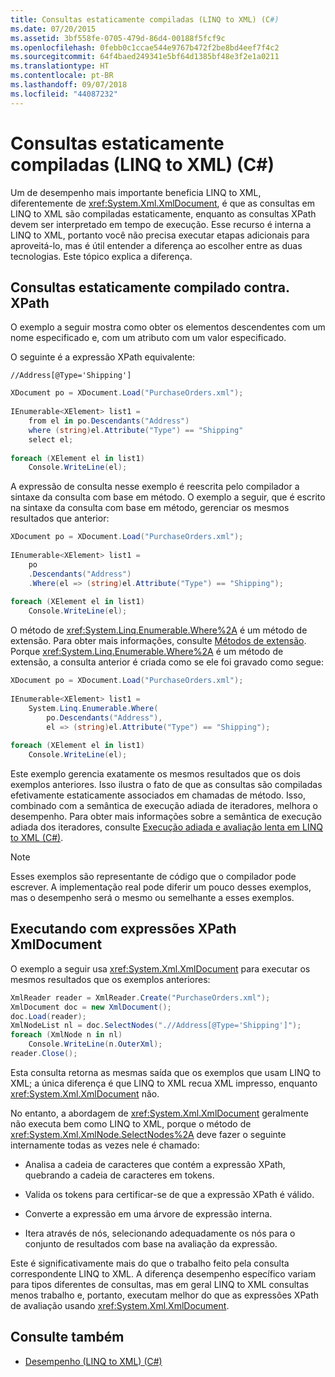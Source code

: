 ```yaml
---
title: Consultas estaticamente compiladas (LINQ to XML) (C#)
ms.date: 07/20/2015
ms.assetid: 3bf558fe-0705-479d-86d4-00188f5fcf9c
ms.openlocfilehash: 0febb0c1ccae544e9767b472f2be8bd4eef7f4c2
ms.sourcegitcommit: 64f4baed249341e5bf64d1385bf48e3f2e1a0211
ms.translationtype: HT
ms.contentlocale: pt-BR
ms.lasthandoff: 09/07/2018
ms.locfileid: "44087232"
---
```

# <a name="statically-compiled-queries-linq-to-xml-c"></a>Consultas estaticamente compiladas (LINQ to XML) (C#)
Um de desempenho mais importante beneficia LINQ to XML, diferentemente de <xref:System.Xml.XmlDocument>, é que as consultas em LINQ to XML são compiladas estaticamente, enquanto as consultas XPath devem ser interpretado em tempo de execução. Esse recurso é interna a LINQ to XML, portanto você não precisa executar etapas adicionais para aproveitá-lo, mas é útil entender a diferença ao escolher entre as duas tecnologias. Este tópico explica a diferença.  
  
## <a name="statically-compiled-queries-vs-xpath"></a>Consultas estaticamente compilado contra. XPath  
 O exemplo a seguir mostra como obter os elementos descendentes com um nome especificado e, com um atributo com um valor especificado.  
  
 O seguinte é a expressão XPath equivalente:  
  
```  
//Address[@Type='Shipping']  
```  
  
```csharp  
XDocument po = XDocument.Load("PurchaseOrders.xml");  
  
IEnumerable<XElement> list1 =  
    from el in po.Descendants("Address")  
    where (string)el.Attribute("Type") == "Shipping"  
    select el;  
  
foreach (XElement el in list1)  
    Console.WriteLine(el);  
```  
  
 A expressão de consulta nesse exemplo é reescrita pelo compilador a sintaxe da consulta com base em método. O exemplo a seguir, que é escrito na sintaxe da consulta com base em método, gerenciar os mesmos resultados que anterior:  
  
```csharp  
XDocument po = XDocument.Load("PurchaseOrders.xml");  
  
IEnumerable<XElement> list1 =  
    po  
    .Descendants("Address")  
    .Where(el => (string)el.Attribute("Type") == "Shipping");  
  
foreach (XElement el in list1)  
    Console.WriteLine(el);  
```  
  
 O método de <xref:System.Linq.Enumerable.Where%2A> é um método de extensão. Para obter mais informações, consulte [Métodos de extensão](../../../../csharp/programming-guide/classes-and-structs/extension-methods.md). Porque <xref:System.Linq.Enumerable.Where%2A> é um método de extensão, a consulta anterior é criada como se ele foi gravado como segue:  
  
```csharp  
XDocument po = XDocument.Load("PurchaseOrders.xml");  
  
IEnumerable<XElement> list1 =  
    System.Linq.Enumerable.Where(  
        po.Descendants("Address"),  
        el => (string)el.Attribute("Type") == "Shipping");  
  
foreach (XElement el in list1)  
    Console.WriteLine(el);  
```  
  
 Este exemplo gerencia exatamente os mesmos resultados que os dois exemplos anteriores. Isso ilustra o fato de que as consultas são compiladas efetivamente estaticamente associados em chamadas de método. Isso, combinado com a semântica de execução adiada de iteradores, melhora o desempenho. Para obter mais informações sobre a semântica de execução adiada dos iteradores, consulte [Execução adiada e avaliação lenta em LINQ to XML (C#)](../../../../csharp/programming-guide/concepts/linq/deferred-execution-and-lazy-evaluation-in-linq-to-xml.md).  
  
> [!NOTE]
>  Esses exemplos são representante de código que o compilador pode escrever. A implementação real pode diferir um pouco desses exemplos, mas o desempenho será o mesmo ou semelhante a esses exemplos.  
  
## <a name="executing-xpath-expressions-with-xmldocument"></a>Executando com expressões XPath XmlDocument  
 O exemplo a seguir usa <xref:System.Xml.XmlDocument> para executar os mesmos resultados que os exemplos anteriores:  
  
```csharp  
XmlReader reader = XmlReader.Create("PurchaseOrders.xml");  
XmlDocument doc = new XmlDocument();  
doc.Load(reader);  
XmlNodeList nl = doc.SelectNodes(".//Address[@Type='Shipping']");  
foreach (XmlNode n in nl)  
    Console.WriteLine(n.OuterXml);  
reader.Close();  
```  
  
 Esta consulta retorna as mesmas saída que os exemplos que usam LINQ to XML; a única diferença é que LINQ to XML recua XML impresso, enquanto <xref:System.Xml.XmlDocument> não.  
  
 No entanto, a abordagem de <xref:System.Xml.XmlDocument> geralmente não executa bem como LINQ to XML, porque o método de <xref:System.Xml.XmlNode.SelectNodes%2A> deve fazer o seguinte internamente todas as vezes nele é chamado:  
  
-   Analisa a cadeia de caracteres que contém a expressão XPath, quebrando a cadeia de caracteres em tokens.  
  
-   Valida os tokens para certificar-se de que a expressão XPath é válido.  
  
-   Converte a expressão em uma árvore de expressão interna.  
  
-   Itera através de nós, selecionando adequadamente os nós para o conjunto de resultados com base na avaliação da expressão.  
  
 Este é significativamente mais do que o trabalho feito pela consulta correspondente LINQ to XML. A diferença desempenho específico variam para tipos diferentes de consultas, mas em geral LINQ to XML consultas menos trabalho e, portanto, executam melhor do que as expressões XPath de avaliação usando <xref:System.Xml.XmlDocument>.  
  
## <a name="see-also"></a>Consulte também

- [Desempenho (LINQ to XML) (C#)](../../../../csharp/programming-guide/concepts/linq/performance-linq-to-xml.md)
